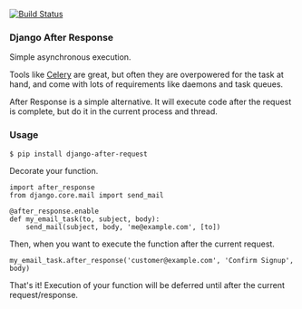 [![Build Status](https://travis-ci.org/defrex/django-after-response.png)](https://travis-ci.org/defrex/django-after-response)

### Django After Response

Simple asynchronous execution.

Tools like [Celery](http://celeryproject.org/) are great, but often they are
overpowered for the task at hand, and come with lots of requirements like
daemons and task queues.

After Response is a simple alternative. It will execute code after the
request is complete, but do it in the current process and thread.

### Usage

    $ pip install django-after-request

Decorate your function.

    import after_response
    from django.core.mail import send_mail

    @after_response.enable
    def my_email_task(to, subject, body):
        send_mail(subject, body, 'me@example.com', [to])

Then, when you want to execute the function after the current request.

    my_email_task.after_response('customer@example.com', 'Confirm Signup', body)

That's it! Execution of your function will be deferred until after the
current request/response.
